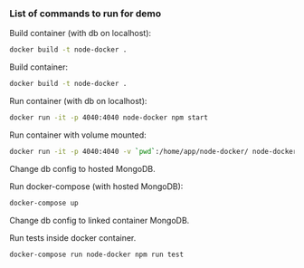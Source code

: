 ### List of commands to run for demo

Build container (with db on localhost):
```sh
docker build -t node-docker .
```

Build container:
```sh
docker build -t node-docker .
```

Run container (with db on localhost):
```sh
docker run -it -p 4040:4040 node-docker npm start
```

Run container with volume mounted:
```sh
docker run -it -p 4040:4040 -v `pwd`:/home/app/node-docker/ node-docker npm start
```

Change db config to hosted MongoDB.

Run docker-compose (with hosted MongoDB):
```sh
docker-compose up
```

Change db config to linked container MongoDB.

Run tests inside docker container.
```sh
docker-compose run node-docker npm run test
```
